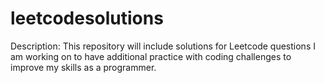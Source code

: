 # leetcodesolutions
Description: This repository will include solutions for Leetcode questions I am working on to have additional practice with coding challenges to improve my skills as a programmer.